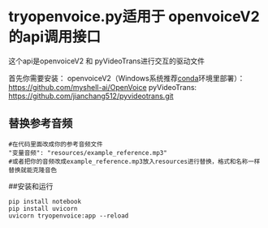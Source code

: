 # tryopenvoice.py适用于 openvoiceV2 的api调用接口 

这个api是openvoiceV2 和 pyVideoTrans进行交互的驱动文件

 首先你需要安装：
              openvoiceV2（Windows系统推荐[conda](https://www.anaconda.com/)环境里部署）：https://github.com/myshell-ai/OpenVoice
              pyVideoTrans: https://github.com/jianchang512/pyvideotrans.git

## 替换参考音频 
```shell
#在代码里面改成你的参考音频文件
"变量音频": "resources/example_reference.mp3"
#或者把你的音频改成example_reference.mp3放入resources进行替换，格式和名称一样替换就能克隆音色
```
##安装和运行
```shell
pip install notebook
pip install uvicorn
uvicorn tryopenvoice:app --reload
```



